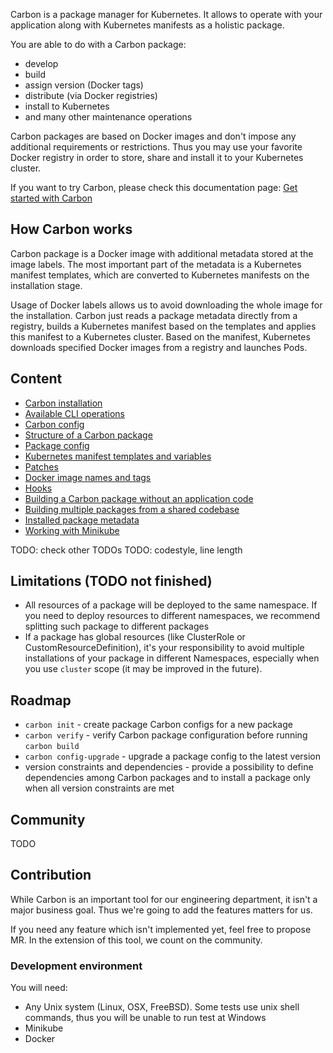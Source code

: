 Carbon is a package manager for Kubernetes. It allows to operate with your application along with Kubernetes manifests as a holistic package.

You are able to do with a Carbon package:
- develop
- build
- assign version (Docker tags)
- distribute (via Docker registries)
- install to Kubernetes
- and many other maintenance operations

Carbon packages are based on Docker images and don't impose any additional requirements or restrictions. Thus you may use your favorite Docker registry in order to store, share and install it to your Kubernetes cluster.

If you want to try Carbon, please check this documentation page:
[Get started with Carbon](docs/get_started.md)

## How Carbon works
Carbon package is a Docker image with additional metadata stored at the image labels. The most important part of the metadata is a Kubernetes manifest templates, which are converted to Kubernetes manifests on the installation stage.

Usage of Docker labels allows us to avoid downloading the whole image for the installation. Carbon just reads a package metadata directly from a registry, builds a Kubernetes manifest based on the templates and applies this manifest to a Kubernetes cluster. Based on the manifest, Kubernetes downloads specified Docker images from a registry and launches Pods.

## Content
- [Carbon installation](docs/carbon_installation.md)
- [Available CLI operations](docs/available_cli_operations.md)
- [Carbon config](docs/carbon_config.md)
- [Structure of a Carbon package](docs/structure_of_a_carbon_package.md)
- [Package config](docs/package_config.md)
- [Kubernetes manifest templates and variables](docs/kubernetes_manifest_templates_and_variables.md)
- [Patches](docs/patches.md)
- [Docker image names and tags](docs/docker_image_names_and_tags.md)
- [Hooks](docs/hooks.md)
- [Building a Carbon package without an application code](docs/building_a_carbon_package_without_an_application_code.md)
- [Building multiple packages from a shared codebase](docs/building_multiple_pckages_from_a_shared_codebase.md)
- [Installed package metadata](docs/installed_packages_metadata.md)
- [Working with Minikube](docs/working_with_minikube.md)

TODO: check other TODOs
TODO: codestyle, line length

## Limitations (TODO not finished)
- All resources of a package will be deployed to the same namespace. If you need to deploy resources to different namespaces, we recommend splitting such package to different packages
- If a package has global resources (like ClusterRole or CustomResourceDefinition), it's your responsibility to avoid multiple installations of your package in different Namespaces, especially when you use `cluster` scope (it may be improved in the future).

## Roadmap
- `carbon init` - create package Carbon configs for a new package
- `carbon verify` - verify Carbon package configuration before running `carbon build`
- `carbon config-upgrade` - upgrade a package config to the latest version
- version constraints and dependencies - provide a possibility to define dependencies among Carbon packages and to install a package only when all version constraints are met

## Community
TODO

## Contribution
While Carbon is an important tool for our engineering department, it isn't a major business goal. Thus we're going to add the features matters for us.

If you need any feature which isn't implemented yet, feel free to propose MR. In the extension of this tool, we count on the community.

### Development environment
You will need:
- Any Unix system (Linux, OSX, FreeBSD). Some tests use unix shell commands, thus you will be unable to run test at Windows
- Minikube
- Docker